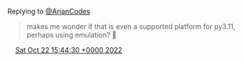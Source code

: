 Replying to [@ArjanCodes](https://twitter.com/ArjanCodes/status/1583792708841529344)

> makes me wonder if that is even a supported platform for py3\.11, perhaps using emulation? 🤔

<img src="../../media/tweet.ico" width="12" /> [Sat Oct 22 15:44:30 +0000 2022](https://twitter.com/DromerDenker/status/1583846767027965953)